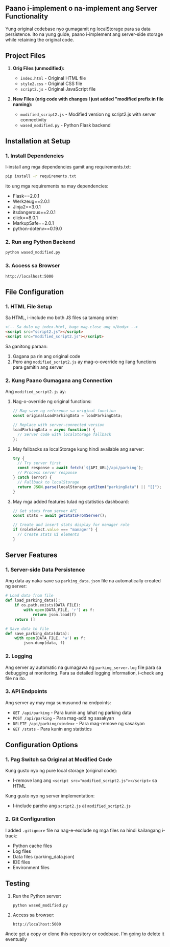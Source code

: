 
## Paano i-implement o na-implement ang Server Functionality

Yung original codebase nyo gumagamit ng localStorage para sa data persistence.
Ito na yung guide, paano i-implement ang server-side storage while retaining the original code.

## Project Files

1. **Orig Files (unmodified):**
   - `index.html` - Original HTML file
   - `style2.css` - Original CSS file
   - `script2.js` - Original JavaScript file

2. **New Files (orig code with changes I just added "modified prefix in file naming):** 
   - `modified_script2.js` - Modified version ng script2.js with server connectivity
   - `wased_modified.py` - Python Flask backend

## Installation at Setup

### 1. Install Dependencies

I-install ang mga dependencies gamit ang requirements.txt:

```bash
pip install -r requirements.txt
```

ito ung mga requirements na may dependencies:
- Flask==2.0.1
- Werkzeug==2.0.1
- Jinja2==3.0.1
- itsdangerous==2.0.1
- click==8.0.1
- MarkupSafe==2.0.1
- python-dotenv==0.19.0

### 2. Run ang Python Backend

```bash
python wased_modified.py
```

### 3. Access sa Browser

```
http://localhost:5000
```

## File Configuration

### 1. HTML File Setup

Sa HTML, i-include mo both JS files sa tamang order:

```html
<!-- Sa dulo ng index.html, bago mag-close ang </body> -->
<script src="script2.js"></script>
<script src="modified_script2.js"></script>
```

Sa ganitong paraan:
1. Gagana pa rin ang original code
2. Pero ang `modified_script2.js` ay mag-o-override ng ilang functions para gamitin ang server

### 2. Kung Paano Gumagana ang Connection

Ang `modified_script2.js` ay:

1. Nag-o-override ng original functions:
   ```javascript
   // Mag-save ng reference sa original function
   const originalLoadParkingData = loadParkingData;
   
   // Replace with server-connected version
   loadParkingData = async function() {
     // Server code with localStorage fallback
   };
   ```

2. May fallbacks sa localStorage kung hindi available ang server:
   ```javascript
   try {
     // Try server first
     const response = await fetch(`${API_URL}/api/parking`);
     // Process server response
   } catch (error) {
     // Fallback to localStorage
     return JSON.parse(localStorage.getItem("parkingData") || "[]");
   }
   ```

3. May mga added features tulad ng statistics dashboard:
   ```javascript
   // Get stats from server API
   const stats = await getStatsFromServer();
   
   // Create and insert stats display for manager role
   if (roleSelect.value === "manager") {
     // Create stats UI elements
   }
   ```

## Server Features

### 1. Server-side Data Persistence

Ang data ay naka-save sa `parking_data.json` file na automatically created ng server:

```python
# Load data from file
def load_parking_data():
    if os.path.exists(DATA_FILE):
        with open(DATA_FILE, 'r') as f:
            return json.load(f)
    return []

# Save data to file
def save_parking_data(data):
    with open(DATA_FILE, 'w') as f:
        json.dump(data, f)
```

### 2. Logging

Ang server ay automatic na gumagawa ng `parking_server.log` file para sa debugging at monitoring. Para sa detailed logging information, i-check ang file na ito.

### 3. API Endpoints

Ang server ay may mga sumusunod na endpoints:
- `GET /api/parking` - Para kunin ang lahat ng parking data
- `POST /api/parking` - Para mag-add ng sasakyan
- `DELETE /api/parking/<index>` - Para mag-remove ng sasakyan
- `GET /stats` - Para kunin ang statistics

## Configuration Options

### 1. Pag Switch sa Original at Modified Code

Kung gusto nyo ng pure local storage (original code):
- I-remove lang ang `<script src="modified_script2.js"></script>` sa HTML

Kung gusto nyo ng server implementation:
- I-include pareho ang `script2.js` at `modified_script2.js`

### 2. Git Configuration

I added `.gitignore` file na nag-e-exclude ng mga files na hindi kailangang i-track:
- Python cache files
- Log files
- Data files (parking_data.json)
- IDE files
- Environment files

## Testing

1. Run the Python server:
   ```bash
   python wased_modified.py
   ```

2. Access sa browser:
   ```
   http://localhost:5000
   ```


#note get a copy or clone this repository or codebase. I'm going to delete it eventually